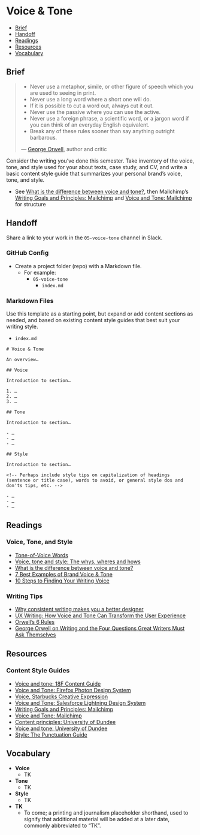 # Voice & Tone

- [Brief](#brief)
- [Handoff](#handoff)
- [Readings](#readings)
- [Resources](#resources)
- [Vocabulary](#vocabulary)

## Brief

> - Never use a metaphor, simile, or other figure of speech which you are used to seeing in print.
> - Never use a long word where a short one will do.
> - If it is possible to cut a word out, always cut it out.
> - Never use the passive where you can use the active.
> - Never use a foreign phrase, a scientific word, or a jargon word if you can think of an everyday English equivalent.
> - Break any of these rules sooner than say anything outright barbarous.
>
> — [George Orwell](https://www.openculture.com/2016/05/george-orwells-six-rules-for-writing-clear-and-tight-prose.html), author and critic

Consider the writing you’ve done this semester. Take inventory of the voice, tone, and style used for your about texts, case study, and CV, and write a basic content style guide that summarizes your personal brand’s voice, tone, and style.
  - See [What is the difference between voice and tone?](https://medium.com/evoking-brand/what-is-the-difference-between-voice-and-tone-5f0fca775520), then Mailchimp’s [Writing Goals and Principles:
Mailchimp](https://styleguide.mailchimp.com/writing-principles/) and [Voice and Tone: Mailchimp](https://styleguide.mailchimp.com/voice-and-tone/) for structure

## Handoff

Share a link to your work in the `05-voice-tone` channel in Slack.

### GitHub Config

- Create a project folder (repo) with a Markdown file.
  - For example:
    - `05-voice-tone`
        - `index.md`

### Markdown Files

Use this template as a starting point, but expand or add content sections as needed, and based on existing content style guides that best suit your writing style.

- `index.md`

```
# Voice & Tone

An overview…

## Voice

Introduction to section…

1. …
2. …
3. …

## Tone

Introduction to section…

- …
- …
- …

## Style

Introduction to section…

<!-- Perhaps include style tips on capitalization of headings (sentence or title case), words to avoid, or general style dos and don'ts tips, etc. -->

- …
- …
- …

```

## Readings

### Voice, Tone, and Style

- [Tone-of-Voice Words](https://www.nngroup.com/articles/tone-voice-words/)
- [Voice, tone and style: The whys, wheres and hows](https://gathercontent.com/blog/voice-tone-style-whys-wheres-hows)
- [What is the difference between voice and tone?](https://medium.com/evoking-brand/what-is-the-difference-between-voice-and-tone-5f0fca775520)
- [7 Best Examples of Brand Voice & Tone](https://www.ebaqdesign.com/blog/brand-voice)
- [10 Steps to Finding Your Writing Voice](https://goinswriter.com/writing-voice/)

### Writing Tips

- [Why consistent writing makes you a better designer](https://dribbble.com/stories/2019/10/10/why-writing-makes-you-a-better-designer)
- [UX Writing: How Voice and Tone Can Transform the User Experience](https://blog.prototypr.io/ux-writing-how-voice-and-tone-can-transform-the-user-experience-30095a6ebf4e)
- [Orwell’s 6 Rules](https://sites.duke.edu/scientificwriting/orwells-6-rules/)
- [George Orwell on Writing and the Four Questions Great Writers Must Ask Themselves](https://www.brainpickings.org/2014/09/18/george-orwell-writing-politics-and-the-english-language/)

## Resources

### Content Style Guides

- [Voice and tone: 18F Content Guide](https://content-guide.18f.gov/our-style/voice-and-tone/)
- [Voice and Tone: Firefox Photon Design System](https://design.firefox.com/photon/copy/voice-and-tone.html)
- [Voice, Starbucks Creative Expression](https://creative.starbucks.com/voice/)
- [Voice and Tone: Salesforce Lightning Design System ](https://www.lightningdesignsystem.com/guidelines/voice-and-tone/)
- [Writing Goals and Principles: Mailchimp](https://styleguide.mailchimp.com/writing-principles/)
- [Voice and Tone: Mailchimp](https://styleguide.mailchimp.com/voice-and-tone/)
- [Content principles: University of Dundee](https://www.dundee.ac.uk/brand/content-style-guide/content-principles/)
- [Voice and tone: University of Dundee](https://www.dundee.ac.uk/brand/content-style-guide/voice-tone/)
- [Style: The Punctuation Guide](https://www.thepunctuationguide.com/style.html)

## Vocabulary

- **Voice**
  - TK
- **Tone**
  - TK
- **Style**
  - TK
- **TK**
  - To come; a printing and journalism placeholder shorthand, used to signify that additional material will be added at a later date, commonly abbreviated to “TK”.
